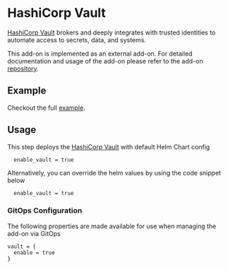 # HashiCorp Vault

[HashiCorp Vault](https://www.vaultproject.io) brokers and deeply integrates with trusted identities to automate access to secrets, data, and systems.

This add-on is implemented as an external add-on. For detailed documentation and usage of the add-on please refer to the add-on [repository](https://github.com/hashicorp/hashicorp-vault-eks-blueprints-addon).

## Example

Checkout the full [example](https://github.com/hashicorp/hashicorp-vault-eks-blueprints-addon/tree/main/blueprints/getting-started).

## Usage

This step deploys the [HashiCorp Vault](https://www.vaultproject.io) with default Helm Chart config

```hcl
  enable_vault = true
```

Alternatively, you can override the helm values by using the code snippet below

```hcl
  enable_vault = true
```

### GitOps Configuration

The following properties are made available for use when managing the add-on via GitOps

```hcl
vault = {
  enable = true
}
```
